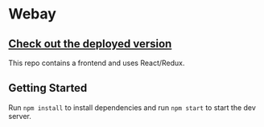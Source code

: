 # Webay
## [Check out the deployed version](https://webay.netlify.com/)
This repo contains a frontend and uses React/Redux.


## Getting Started
Run `npm install` to install dependencies and run `npm start` to start the dev server.
